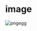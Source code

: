 # image
![pngegg](https://user-images.githubusercontent.com/105946669/171125787-5add5e84-b21e-4603-bab7-abb15c20d3b8.png)
